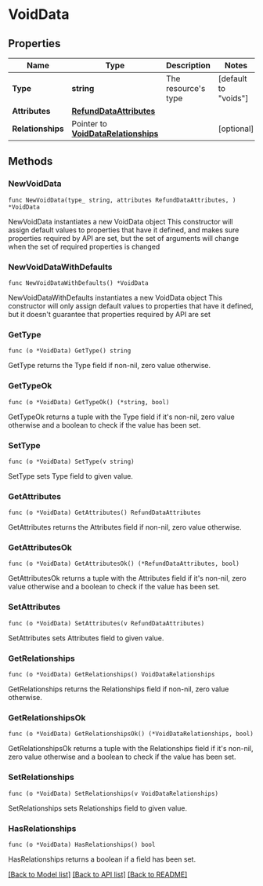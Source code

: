 # VoidData

## Properties

Name | Type | Description | Notes
------------ | ------------- | ------------- | -------------
**Type** | **string** | The resource&#39;s type | [default to "voids"]
**Attributes** | [**RefundDataAttributes**](RefundDataAttributes.md) |  | 
**Relationships** | Pointer to [**VoidDataRelationships**](VoidDataRelationships.md) |  | [optional] 

## Methods

### NewVoidData

`func NewVoidData(type_ string, attributes RefundDataAttributes, ) *VoidData`

NewVoidData instantiates a new VoidData object
This constructor will assign default values to properties that have it defined,
and makes sure properties required by API are set, but the set of arguments
will change when the set of required properties is changed

### NewVoidDataWithDefaults

`func NewVoidDataWithDefaults() *VoidData`

NewVoidDataWithDefaults instantiates a new VoidData object
This constructor will only assign default values to properties that have it defined,
but it doesn't guarantee that properties required by API are set

### GetType

`func (o *VoidData) GetType() string`

GetType returns the Type field if non-nil, zero value otherwise.

### GetTypeOk

`func (o *VoidData) GetTypeOk() (*string, bool)`

GetTypeOk returns a tuple with the Type field if it's non-nil, zero value otherwise
and a boolean to check if the value has been set.

### SetType

`func (o *VoidData) SetType(v string)`

SetType sets Type field to given value.


### GetAttributes

`func (o *VoidData) GetAttributes() RefundDataAttributes`

GetAttributes returns the Attributes field if non-nil, zero value otherwise.

### GetAttributesOk

`func (o *VoidData) GetAttributesOk() (*RefundDataAttributes, bool)`

GetAttributesOk returns a tuple with the Attributes field if it's non-nil, zero value otherwise
and a boolean to check if the value has been set.

### SetAttributes

`func (o *VoidData) SetAttributes(v RefundDataAttributes)`

SetAttributes sets Attributes field to given value.


### GetRelationships

`func (o *VoidData) GetRelationships() VoidDataRelationships`

GetRelationships returns the Relationships field if non-nil, zero value otherwise.

### GetRelationshipsOk

`func (o *VoidData) GetRelationshipsOk() (*VoidDataRelationships, bool)`

GetRelationshipsOk returns a tuple with the Relationships field if it's non-nil, zero value otherwise
and a boolean to check if the value has been set.

### SetRelationships

`func (o *VoidData) SetRelationships(v VoidDataRelationships)`

SetRelationships sets Relationships field to given value.

### HasRelationships

`func (o *VoidData) HasRelationships() bool`

HasRelationships returns a boolean if a field has been set.


[[Back to Model list]](../README.md#documentation-for-models) [[Back to API list]](../README.md#documentation-for-api-endpoints) [[Back to README]](../README.md)


